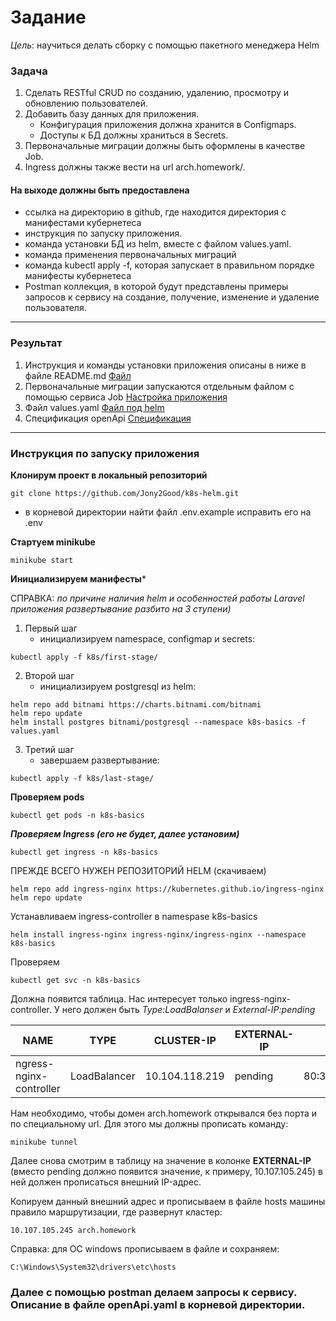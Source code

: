 # Задание
*Цель*: научиться делать сборку с помощью пакетного менеджера Helm

### Задача

1. Сделать RESTful CRUD по созданию, удалению, просмотру и обновлению пользователей.
2. Добавить базу данных для приложения.
    - Конфигурация приложения должна хранится в Configmaps.
    - Доступы к БД должны храниться в Secrets.
3. Первоначальные миграции должны быть оформлены в качестве Job.
4. Ingress должны также вести на url arch.homework/.

#### На выходе должны быть предоставлена

- ссылка на директорию в github, где находится директория с манифестами кубернетеса
- инструкция по запуску приложения.
- команда установки БД из helm, вместе с файлом values.yaml.
- команда применения первоначальных миграций
- команда kubectl apply -f, которая запускает в правильном порядке манифесты кубернетеса
- Postman коллекция, в которой будут представлены примеры запросов к сервису на создание, получение, изменение и удаление пользователя.

------------

### Результат
1. Инструкция и команды установки приложения описаны в ниже в файле README.md [Файл][2]
2. Первоначальные миграции запускаются отдельным файлом с помощью сервиса Job [Настройка приложения][1]
3. Файл values.yaml [Файл под helm][3]
4. Спецификация openApi [Спецификация][4]

------------
### Инструкция по запуску приложения

**Клонирум проект в локальный репозиторий**

 ```
 git clone https://github.com/Jony2Good/k8s-helm.git
```
- в корневой директории найти файл .env.example исправить его на .env

**Стартуем minikube**

```
minikube start
```
**Инициализируем манифесты***

СПРАВКА: *по причине наличия helm и особенностей работы Laravel приложения развертывание разбито на 3 ступени)*

1. Первый шаг
    - инициализируем namespace, configmap и secrets:
```
kubectl apply -f k8s/first-stage/
```

2. Второй шаг
    - инициализируем postgresql из helm:
```agsl
helm repo add bitnami https://charts.bitnami.com/bitnami
helm repo update
helm install postgres bitnami/postgresql --namespace k8s-basics -f values.yaml
```

3. Третий шаг
    - завершаем развертывание:
```agsl
kubectl apply -f k8s/last-stage/
```

**Проверяем pods**
```
kubectl get pods -n k8s-basics
```
***Проверяем Ingress (его не будет, далее установим)***
```
kubectl get ingress -n k8s-basics
```
ПРЕЖДЕ ВСЕГО НУЖЕН РЕПОЗИТОРИЙ HELM (скачиваем)
```
helm repo add ingress-nginx https://kubernetes.github.io/ingress-nginx
helm repo update
```
Устанавливаем ingress-controller в namespase k8s-basics
```
helm install ingress-nginx ingress-nginx/ingress-nginx --namespace k8s-basics
```
Проверяем
```
kubectl get svc -n k8s-basics
```
Должна появится таблица. Нас интересует только ingress-nginx-controller. У него должен быть *Type:LoadBalanser* и *External-IP:pending*

| NAME                    | TYPE         | CLUSTER-IP     | EXTERNAL-IP    | PORT(S)                    | AGE |
| ----------------------- | ------------ | -------------- | -------------- | -------------------------- | --- |
| ngress-nginx-controller | LoadBalancer | 10.104.118.219 |  pending  | 80:31047/TCP,443:31617/TCP | 95m |

Нам необходимо, чтобы домен arch.homework открывался без порта и по специальному url. Для этого мы должны прописать команду:
```
minikube tunnel
```

Далее снова смотрим в таблицу на значение в колонке **EXTERNAL-IP** (вместо pending должно появится значение, к примеру, 10.107.105.245) в ней должен прописаться внешний IP-адрес.

Копируем данный внешний адрес и прописываем в файле hosts машины правило маршрутизации, где развернут кластер:

```
10.107.105.245 arch.homework
```
Справка: для ОС windows прописываем в файле и сохраняем:
```
C:\Windows\System32\drivers\etc\hosts
```
### Далее с помощью postman делаем запросы к сервису. Описание в файле openApi.yaml в корневой директории.

[1]: https://github.com/Jony2Good/k8s-helm/blob/main/k8s/last-stage/11-app-job.yaml "Настройка приложения"
[2]: https://github.com/Jony2Good/k8s-helm/blob/main/README.md "Файл"
[3]: https://github.com/Jony2Good/k8s-helm/blob/main/k8s/values.yaml "Файл под helm"
[4]: https://github.com/Jony2Good/k8s-helm/blob/main/openapi.yaml "Спецификация"
